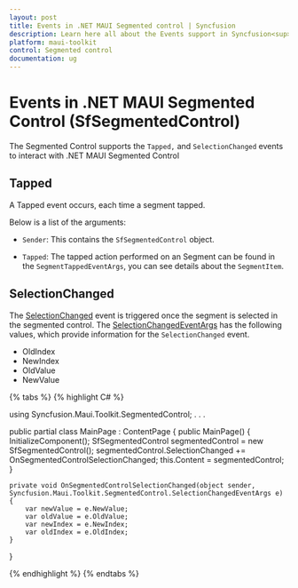 ```yaml
---
layout: post
title: Events in .NET MAUI Segmented control | Syncfusion
description: Learn here all about the Events support in Syncfusion<sup>&reg;</sup> .NET MAUI Segmented Control (SfSegmentedControl).
platform: maui-toolkit
control: Segmented control
documentation: ug
---
```


# Events in .NET MAUI Segmented Control (SfSegmentedControl)

The Segmented Control supports the `Tapped,` and `SelectionChanged` events to interact with .NET MAUI Segmented Control

## Tapped

A Tapped event occurs, each time a segment tapped.

Below is a list of the arguments:

* `Sender`: This contains the `SfSegmentedControl` object.

* `Tapped`: The tapped action performed on an Segment can be found in the `SegmentTappedEventArgs`, you can see details about the `SegmentItem`.

## SelectionChanged

The [SelectionChanged](https://help.syncfusion.com/cr/maui-toolkit/Syncfusion.Maui.Toolkit.SegmentedControl.SfSegmentedControl.html#Syncfusion_Maui_Toolkit_SegmentedControl_SfSegmentedControl_SelectionChanged) event is triggered once the segment is selected in the segmented control. The [SelectionChangedEventArgs](https://help.syncfusion.com/cr/maui-toolkit/Syncfusion.Maui.Toolkit.SegmentedControl.SelectionChangedEventArgs.html) has the following values, which provide information for the `SelectionChanged` event.

* OldIndex
* NewIndex
* OldValue
* NewValue

{% tabs %}
{% highlight C# %}

using Syncfusion.Maui.Toolkit.SegmentedControl;
. . .

public partial class MainPage : ContentPage
{
    public MainPage()
    {
        InitializeComponent();
        SfSegmentedControl segmentedControl = new SfSegmentedControl();
        segmentedControl.SelectionChanged += OnSegmentedControlSelectionChanged;
        this.Content = segmentedControl;
    }

    private void OnSegmentedControlSelectionChanged(object sender, Syncfusion.Maui.Toolkit.SegmentedControl.SelectionChangedEventArgs e)
    {
        var newValue = e.NewValue;
        var oldValue = e.OldValue;
        var newIndex = e.NewIndex;
        var oldIndex = e.OldIndex;
    }
}

{% endhighlight %}
{% endtabs %}